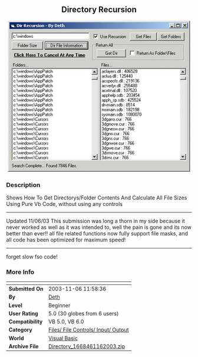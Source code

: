 ﻿<div align="center">

## Directory Recursion

<img src="PIC20031211655311174.gif">
</div>

### Description

Shows How To Get Directorys/Folder Contents And Calculate All File Sizes Using Pure Vb Code, without using any controls 

----

Updated 11/06/03 This submission was long a thorn in my side because it never worked as well as it was intended to, well the pain is gone and its now better than ever!! all file related functions now fully support file masks, and all code has been optimized for maximum speed!

----

forget slow fso code!
 
### More Info
 


<span>             |<span>
---                |---
**Submitted On**   |2003-11-06 11:58:36
**By**             |[Deth](https://github.com/Planet-Source-Code/PSCIndex/blob/master/ByAuthor/deth.md)
**Level**          |Beginner
**User Rating**    |5.0 (30 globes from 6 users)
**Compatibility**  |VB 5\.0, VB 6\.0
**Category**       |[Files/ File Controls/ Input/ Output](https://github.com/Planet-Source-Code/PSCIndex/blob/master/ByCategory/files-file-controls-input-output__1-3.md)
**World**          |[Visual Basic](https://github.com/Planet-Source-Code/PSCIndex/blob/master/ByWorld/visual-basic.md)
**Archive File**   |[Directory\_1668461162003\.zip](https://github.com/Planet-Source-Code/deth-directory-recursion__1-42589/archive/master.zip)








